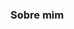 ### Sobre mim

<!--
**JJabes23/Jjabes23** is a ✨ _special_ ✨ repository because its `README.md` (this file) appears on your GitHub profile.


## 🚀 Objetivo

<Trabalhar com tecnologias voltadas para nuvem, desenvolvendo soluções que busquem simplicar desafios complexos dentro do mundo de T.I>


### 📋 Ferramentas que já trabalhei

- Excel

- Word

- PowerPoint

- Qliksense

- Kanban

- Jira

- PowerBI

- Data Studio

- Asana

###Habilidades

- Inglês avançado
- Metodologias ágeis
- Senso de urgência



![](https://www.google.com/url?sa=i&url=https%3A%2F%2Fwww.onebridge.tech%2Fpost%2Fwhat-is-a-data-analyst-and-should-i-hire-one&psig=AOvVaw1yE5Od2Peb5ixH5RI_TelJ&ust=1678652525744000&source=images&cd=vfe&ved=0CAwQjRxqFwoTCNCJo63c1P0CFQAAAAAdAAAAABAD)

